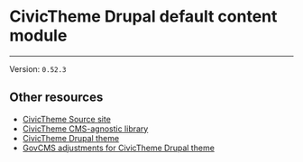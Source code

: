 # CivicTheme Drupal default content module

----

Version: `0.52.3`

## Other resources

- [CivicTheme Source site](https://github.com/salsadigitalauorg/civictheme_source)
- [CivicTheme CMS-agnostic library](https://github.com/salsadigitalauorg/civictheme_library)
- [CivicTheme Drupal theme](https://github.com/salsadigitalauorg/civictheme)
- [GovCMS adjustments for CivicTheme Drupal theme](https://github.com/salsadigitalauorg/civictheme_govcms)
